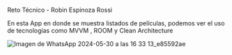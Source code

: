 Reto Técnico - 
Robin Espinoza Rossi

En esta App en donde se muestra listados de películas, podemos ver el uso de tecnologías como MVVM , ROOM y Clean Architecture

![Imagen de WhatsApp 2024-05-30 a las 16 33 13_e85592ae](https://github.com/robinespinozar/RetoTecnico/assets/69476094/2a56d03b-b127-4e0a-ad9b-3ebd51cdc9cb)
